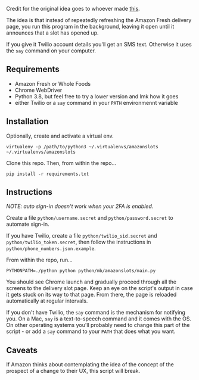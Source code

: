 Credit for the original idea goes to whoever made [this](https://github.com/pcomputo/Whole-Foods-Delivery-Slot).

The idea is that instead of repeatedly refreshing the Amazon Fresh delivery page, you run this program in the background, leaving it open until it announces that a slot has opened up.

If you give it Twilio account details you'll get an SMS text. Otherwise it uses the `say` command on your computer.

Requirements
---

* Amazon Fresh or Whole Foods
* Chrome WebDriver
* Python 3.8, but feel free to try a lower version and lmk how it goes
* either Twilio or a `say` command in your `PATH` environmennt variable

Installation
---

Optionally, create and activate a virtual env.

```
virtualenv -p /path/to/python3 ~/.virtualenvs/amazonslots
~/.virtualenvs/amazonslots
```

Clone this repo. Then, from within the repo...

`pip install -r requirements.txt`

Instructions
---

*NOTE: auto sign-in doesn't work when your 2FA is enabled.*

Create a file `python/username.secret` and `python/password.secret` to automate sign-in.

If you have Twilio, create a file `python/twilio_sid.secret` and `python/twilio_token.secret`, then follow the instructions in `python/phone_numbers.json.example`.

From within the repo, run...

```
PYTHONPATH=./python python python/mb/amazonslots/main.py
```

You should see Chrome launch and gradually proceed through all the screens to the delivery slot page. Keep an eye on the script's output in case it gets stuck on its way to that page. From there, the page is reloaded automatically at regular intervals.

If you don't have Twilio, the `say` command is the mechanism for notifying you. On a Mac, `say` is a text-to-speech command and it comes with the OS. On other operating systems you'll probably need to change this part of the script - or add a `say` command to your `PATH` that does what you want.

Caveats
---

If Amazon thinks about contemplating the idea of the concept of the prospect of a change to their UX, this script will break.


